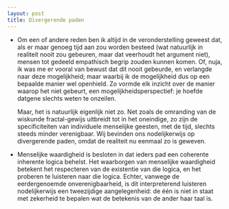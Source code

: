 ```yaml
---
layout: post
title: Divergerende paden
---
```


- Om een of andere reden ben ik altijd in de veronderstelling geweest dat, als er maar genoeg tijd aan zou worden besteed
   (wat natuurlijk in realiteit nooit zou gebeuren, maar dat veerhoudt het argument niet), mensen tot gedeeld empathisch
   begrip zouden kunnen komen. Of, nuja, ik was me er vooral van bewust dat dit nooit gebeurde, en verlangde naar deze
   mogelijkheid; maar waarbij ik de mogelijkheid dus op een bepaalde manier wel openhield. Zo vormde elk inzicht over de
   manier waarop het niet gebeurt, een mogelijkheidsperspectief: je hoefde datgene slechts weten te onzeilen.
   
  Maar, het is natuurlijk eigenlijk niet zo. Net zoals de omranding van de wiskunde fractal-gewijs uitbreidt tot in het
   oneindige, zo zijn de specificiteiten van individuele menselijke geesten, met de tijd, slechts steeds minder verenigbaar.
   Wij bevinden ons nodelijkerwijs op divergerende paden, omdat de realiteit nu eenmaal zo is geweven.

- Menselijke waardigheid is besloten in dat ieders pad een coherente inherente logica behelst. Het waarborgen van menselijke
   waardigheid betekent het respecteren van de existentie van die logica, en het proberen te luisteren naar die logica.
   Echter, vanwege de eerdergenoemde onverenigbaarheid, is dit interpreterend luisteren nodelijkerwijs een tweezijdige
   aangelegenheid: de één is niet in staat met zekerheid te bepalen wat de betekenis van de ander haar taal is.
